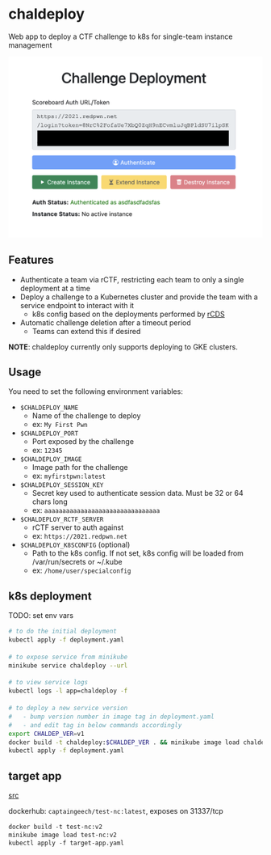 # chaldeploy

Web app to deploy a CTF challenge to k8s for single-team instance management

![Screenshot of web app](./screenshot.png)

## Features

* Authenticate a team via rCTF, restricting each team to only a single deployment at a time
* Deploy a challenge to a Kubernetes cluster and provide the team with a service endpoint to interact with it
  * k8s config based on the deployments performed by [rCDS](https://github.com/redpwn/rcds/tree/master/rcds/backends/k8s)
* Automatic challenge deletion after a timeout period
  * Teams can extend this if desired

**NOTE**: chaldeploy currently only supports deploying to GKE clusters.

## Usage

You need to set the following environment variables:

* `$CHALDEPLOY_NAME`
  * Name of the challenge to deploy
  * ex: `My First Pwn`
* `$CHALDEPLOY_PORT`
  * Port exposed by the challenge
  * ex: `12345`
* `$CHALDEPLOY_IMAGE`
  * Image path for the challenge
  * ex: `myfirstpwn:latest`
* `$CHALDEPLOY_SESSION_KEY`
  * Secret key used to authenticate session data. Must be 32 or 64 chars long
  * ex: `aaaaaaaaaaaaaaaaaaaaaaaaaaaaaaaa`
* `$CHALDEPLOY_RCTF_SERVER`
  * rCTF server to auth against
  * ex: `https://2021.redpwn.net`
* `$CHALDEPLOY_K8SCONFIG` (optional)
  * Path to the k8s config. If not set, k8s config will be loaded from /var/run/secrets or ~/.kube
  * ex: `/home/user/specialconfig`

## k8s deployment

TODO: set env vars

```bash
# to do the initial deployment
kubectl apply -f deployment.yaml

# to expose service from minikube
minikube service chaldeploy --url

# to view service logs
kubectl logs -l app=chaldeploy -f

# to deploy a new service version
#   - bump version number in image tag in deployment.yaml
#   - and edit tag in below commands accordingly
export CHALDEP_VER=v1
docker build -t chaldeploy:$CHALDEP_VER . && minikube image load chaldeploy:$CHALDEP_VER
kubectl apply -f deployment.yaml
```

## target app

[src](https://gitlab.com/osusec/ctf-authors/damctf2020-chals/-/tree/master/test/test-nc)

dockerhub: `captaingeech/test-nc:latest`, exposes on 31337/tcp

```
docker build -t test-nc:v2
minikube image load test-nc:v2
kubectl apply -f target-app.yaml
```